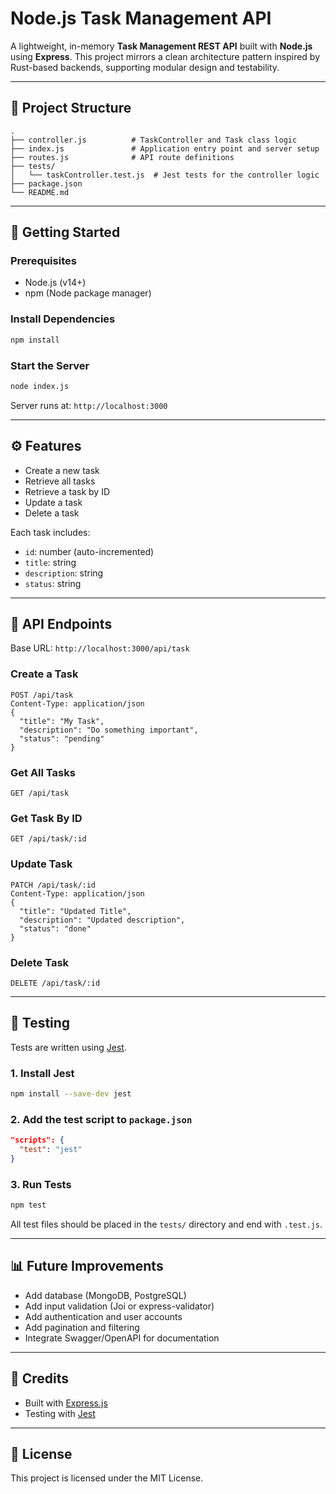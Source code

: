 # Node.js Task Management API

A lightweight, in-memory **Task Management REST API** built with **Node.js** using **Express**. This project mirrors a clean architecture pattern inspired by Rust-based backends, supporting modular design and testability.

---

## 📁 Project Structure

```
.
├── controller.js          # TaskController and Task class logic
├── index.js               # Application entry point and server setup
├── routes.js              # API route definitions
├── tests/
│   └── taskController.test.js  # Jest tests for the controller logic
├── package.json
└── README.md
```

---

## 🚀 Getting Started

### Prerequisites
- Node.js (v14+)
- npm (Node package manager)

### Install Dependencies
```bash
npm install
```

### Start the Server
```bash
node index.js
```

Server runs at: `http://localhost:3000`

---

## ⚙️ Features

- Create a new task
- Retrieve all tasks
- Retrieve a task by ID
- Update a task
- Delete a task

Each task includes:
- `id`: number (auto-incremented)
- `title`: string
- `description`: string
- `status`: string

---

## 🔗 API Endpoints

Base URL: `http://localhost:3000/api/task`

### Create a Task
```
POST /api/task
Content-Type: application/json
{
  "title": "My Task",
  "description": "Do something important",
  "status": "pending"
}
```

### Get All Tasks
```
GET /api/task
```

### Get Task By ID
```
GET /api/task/:id
```

### Update Task
```
PATCH /api/task/:id
Content-Type: application/json
{
  "title": "Updated Title",
  "description": "Updated description",
  "status": "done"
}
```

### Delete Task
```
DELETE /api/task/:id
```

---

## 🧪 Testing

Tests are written using [Jest](https://jestjs.io/).

### 1. Install Jest
```bash
npm install --save-dev jest
```

### 2. Add the test script to `package.json`
```json
"scripts": {
  "test": "jest"
}
```

### 3. Run Tests
```bash
npm test
```

All test files should be placed in the `tests/` directory and end with `.test.js`.

---

## 📊 Future Improvements

- Add database (MongoDB, PostgreSQL)
- Add input validation (Joi or express-validator)
- Add authentication and user accounts
- Add pagination and filtering
- Integrate Swagger/OpenAPI for documentation

---

## 🙌 Credits

- Built with [Express.js](https://expressjs.com)
- Testing with [Jest](https://jestjs.io)

---

## 📝 License

This project is licensed under the MIT License.

